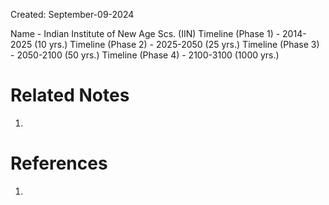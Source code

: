 Created: September-09-2024

Name - Indian Institute of New Age Scs. (IIN)
Timeline (Phase 1) - 2014-2025 (10 yrs.)
Timeline (Phase 2) - 2025-2050 (25 yrs.)
Timeline (Phase 3) - 2050-2100 (50 yrs.)
Timeline (Phase 4) - 2100-3100 (1000 yrs.)

# Related Notes

1. 
# References

1. 